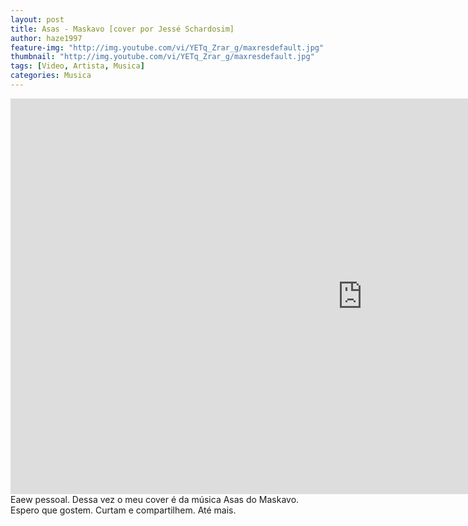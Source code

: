 ```yaml
---
layout: post
title: Asas - Maskavo [cover por Jessé Schardosim]
author: haze1997
feature-img: "http://img.youtube.com/vi/YETq_Zrar_g/maxresdefault.jpg"
thumbnail: "http://img.youtube.com/vi/YETq_Zrar_g/maxresdefault.jpg"
tags: [Video, Artista, Musica]
categories: Musica
---
```


<iframe width="1125" height="633" src="https://www.youtube.com/embed/YETq_Zrar_g" title="Só queria saber - Jessé Schardosim" frameborder="0" allow="accelerometer; autoplay; clipboard-write; encrypted-media; gyroscope; picture-in-picture; web-share" allowfullscreen></iframe>  
Eaew pessoal. Dessa vez o meu cover é da música Asas do Maskavo. Espero que gostem. Curtam e compartilhem. Até mais.
